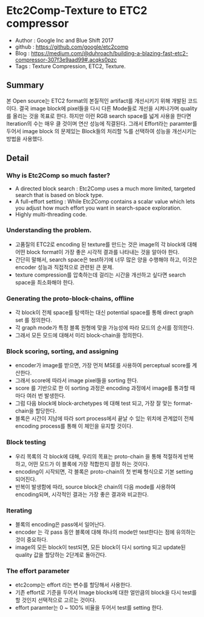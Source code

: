 # Etc2Comp-Texture to ETC2 compressor
- Author : Google Inc and Blue Shift 2017
- github : https://github.com/google/etc2comp
- Blog : https://medium.com/@duhroach/building-a-blazing-fast-etc2-compressor-307f3e9aad99#.acqks0pzc
- Tags : Texture Compression, ETC2, Texture.

## Summary
본 Open source는 ETC2 format의 본질적인 artifact를 개선시키기 위해 개발된 코드이다. 
결국 image block에 pixel들을 다시 다른 Mode들로 개선을 시켜나가며 quality를 올리는 것을 목표로 한다.
하지만 이런 RGB search space를 넓게 사용을 한다면 Iteration의 수는 매우 클 것이며 연산 성능에 직결된다. 
그래서 Effort라는 paramter를 두어서 image block 의 문제있는 Block들의 처리할 %를 선택하여 성능을 개선시키는 방법을 사용했다. 

## Detail
### Why is Etc2Comp so much faster?
- A directed block search : Etc2Comp uses a much more limited, targeted search that is based on block type.
- A full-effort setting : While Etc2Comp contains a scalar value which lets you adjust how much effort you want in search-space exploration.
- Highly multi-threading code.

### Understanding the problem.
- 고품질의 ETC2로 encoding 된 texture를 만드는 것은 image의 각 block에 대해 어떤 block format이 가장 좋은 시각적 결과를 나타내는 것을 알아야 한다.
- 간단히 말해서, search space은 test하기에 너무 많은 양을 수행해야 하고, 이것은 encoder 성능과 직접적으로 관련된 큰 문제.
- texture compression를 압축하는데 걸리는 시간을 개선하고 싶다면 search space을 최소화해야 한다. 

### Generating the proto-block-chains, offline
- 각 block이 전체 space를 탐색하는 대신 potential space를 통해 direct graph set 를 정의한다.
- 각 graph mode가 특정 블록 원형에 맞을 가능성에 따라 모드의 순서를 정의한다.
- 그래서 모든 모드에 대해서 미리 block-chain을 정의한다.

### Block scoring, sorting, and assigning
- encoder가 image를 받으면, 가장 먼저 MSE를 사용하여 perceptual score를 계산한다.
- 그래서 score에 따라서 image pixel들을 sorting 한다.
- score 를 기반으로 한 이 sorting 과정은 encoding 과정에서 image를 통과할 때마다 여러 번 발생한다.
- 그럼 다음 block에 block-archetypes 에 대해 test 되고, 가장 잘 맞는 format-chain을 할당한다.
- 블록은 시간이 지남에 따라 sort process에서 끝날 수 있는 위치에 관계없이 전체 encoding process를 통해 이 체인을 유지할 것이다.
 
### Block testing 
- 우리 목록의 각 block에 대해, 우리의 목표는 proto-chain 을 통해 적절하게 반복하고, 어떤 모드가 이 블록에 가장 적합한지 결정 하는 것이다.
- encoding이 시작되면, 각 블록은 proto-chain의 첫 번째 형식으로 기본 setting 되어진다.
- 반복이 발생함에 따라, source block은 chain의 다음 mode를 사용하여 encoding되며, 시각적인 결과는 가장 좋은 결과와 비교한다.

### Iterating 
- 블록의 encoding은 pass에서 일어난다.
- encoder 는 각 pass 동안 블록에 대해 하나의 mode만 test한다는 점에 유의하는 것이 중요하다.
- image의 모든 block이 test되면, 모든 block이 다시 sorting 되고 update된 quality 값을 할당하는 2단계로 돌아간다. 

### The effort parameter
- etc2comp는 effort 라는 변수를 할당해서 사용한다.
- 기존 effort로 기준을 두어서 Image blocks에 대한 얼만큼의 block을 다시 test를 할 것인지 선택적으로 고르는 것이다.
- effort paramter는 0 ~ 100% 비율을 두어서 test를 setting 한다.

